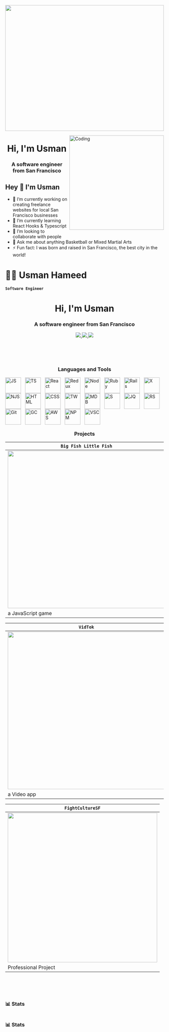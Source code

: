 
<img src="https://images.squarespace-cdn.com/content/v1/5ab926f8a9e0287fbf928015/1568182761400-OZ8ZTLLTMIN7KKQ1ZI86/WIRED-ScienceLSD-AnimatedGIF-Credit-twelveofour.gif?format=2500w" width="100%" height="400px"></img>
 
<img align="right" alt="Coding" width="300" src="https://media.giphy.com/media/6ieS4mWVmfZUQ/giphy.gif">
 
<h1 align="center">Hi, I'm Usman</h1>
<h3 align="center">A software engineer from San Francisco</h3>

## Hey 👋 I'm Usman

- 🔭 I’m currently working on creating freelance websites for local San Francisco businesses
- 🌱 I’m currently learning React Hooks & Typescript
- 👯 I’m looking to collaborate with people
- 💬 Ask me about anything Basketball or Mixed Martial Arts
- ⚡ Fun fact: I was born and raised in San Francisco, the best city in the world!
 
# 👨‍💻 Usman Hameed

**`Software Engineer`** 


<div align="center" m="auto">
 <h1 align="center">Hi, I'm Usman</h1>
 <h3 align="center">A software engineer from San Francisco</h3>
 <a target="_blank" href="https://www.linkedin.com/in/usman-hameed-5486b11b0/">
  <img src="https://img.shields.io/badge/linkedin-%230077B5.svg?style=for-the-badge&logo=linkedin&logoColor=white">
 </a> 
 <a target="_blank" href="mailto:usmanhvmeed@gmail.com">
  <img src="https://img.shields.io/badge/Gmail-D14836?style=for-the-badge&logo=gmail&logoColor=white">
 </a>
 <a target="_blank" href="https://angel.co/u/usman-hameed-2">
  <img src="https://img.shields.io/badge/AngelList-%23D4D4D4.svg?style=for-the-badge&logo=AngelList&logoColor=black">
 </a>
</div>

<br></br>
#

 
<h3 align="center">Languages and Tools</h3>

<img align="left" alt="JS" width="50px" style="padding-right:10px;" src="https://cdn.jsdelivr.net/gh/devicons/devicon/icons/javascript/javascript-original.svg" />
<img align="left" alt="TS" width="50px" style="padding-right:10px;" src="https://cdn.jsdelivr.net/gh/devicons/devicon/icons/typescript/typescript-plain.svg" />
<img align="left" alt="React" width="50px" style="padding-right:10px;" src="https://cdn.jsdelivr.net/gh/devicons/devicon/icons/react/react-original.svg" />
<img align="left" alt="Redux" width="50px" style="padding-right:10px;" src="https://cdn.jsdelivr.net/gh/devicons/devicon/icons/redux/redux-original.svg" />
<img align="left" alt="Node" width="50px" style="padding-right:10px;" src="https://cdn.jsdelivr.net/gh/devicons/devicon/icons/nodejs/nodejs-plain.svg" />
<img align="left" alt="Ruby" width="50px" style="padding-right:10px;" src="https://cdn.jsdelivr.net/gh/devicons/devicon/icons/ruby/ruby-plain-wordmark.svg" />
<img align="left" alt="Rails" width="50px" style="padding-right:10px;" src="https://cdn.jsdelivr.net/gh/devicons/devicon/icons/rails/rails-plain-wordmark.svg" />
<img align="left" alt="X" width="50px" style="padding-right:10px;" src="https://cdn.jsdelivr.net/gh/devicons/devicon/icons/express/express-original.svg" />
<img align="left" alt="NJS" width="50px" style="padding-right:10px;" src="https://cdn.jsdelivr.net/gh/devicons/devicon/icons/nextjs/nextjs-original.svg" />
<img align="left" alt="HTML" width="50px" style="padding-right:10px;" src="https://cdn.jsdelivr.net/gh/devicons/devicon/icons/html5/html5-plain-wordmark.svg" />
<img align="left" alt="CSS" width="50px" style="padding-right:10px;" src="https://cdn.jsdelivr.net/gh/devicons/devicon/icons/css3/css3-plain-wordmark.svg" />
<img align="left" alt="TW" width="50px" style="padding-right:10px;" src="https://cdn.jsdelivr.net/gh/devicons/devicon/icons/tailwindcss/tailwindcss-plain.svg" />
<img align="left" alt="MDB" width="50px" style="padding-right:10px;" src="https://cdn.jsdelivr.net/gh/devicons/devicon/icons/mongodb/mongodb-plain-wordmark.svg" />
<img align="left" alt="S" width="50px" style="padding-right:10px;" src="https://cdn.jsdelivr.net/gh/devicons/devicon/icons/postgresql/postgresql-plain-wordmark.svg" />
<img align="left" alt="JQ" width="50px" style="padding-right:10px;" src="https://cdn.jsdelivr.net/gh/devicons/devicon/icons/jquery/jquery-plain-wordmark.svg" />
<img align="left" alt="RS" width="50px" style="padding-right:10px;" src="https://cdn.jsdelivr.net/gh/devicons/devicon/icons/rspec/rspec-original-wordmark.svg" />
<img align="left" alt="Git" width="50px" style="padding-right:10px;" src="https://cdn.jsdelivr.net/gh/devicons/devicon/icons/git/git-original-wordmark.svg" />
<img align="left" alt="GC" width="50px" style="padding-right:10px;" src="https://cdn.jsdelivr.net/gh/devicons/devicon/icons/googlecloud/googlecloud-original.svg" />
<img align="left" alt="AWS" width="50px" style="padding-right:10px;" src="https://cdn.jsdelivr.net/gh/devicons/devicon/icons/amazonwebservices/amazonwebservices-original-wordmark.svg" />
<img align="left" alt="NPM" width="50px" style="padding-right:10px;" src="https://cdn.jsdelivr.net/gh/devicons/devicon/icons/npm/npm-original-wordmark.svg" />
<img align="left" alt="VSC" width="50px" style="padding-right:10px;" src="https://cdn.jsdelivr.net/gh/devicons/devicon/icons/vscode/vscode-original.svg" />

<br></br>

<br></br>

<br></br>

# 

<h3 align="center">Projects</h3>





| **`Big Fish Little Fish`**   | **`NoiseCloud`** |
| ------------- | ------------- |
| <a href="https://usmanh25.github.io/bigfishlittlefish/" target="_blank"><img width="500" src="https://user-images.githubusercontent.com/89363938/209523963-c37e1711-b80a-48d6-8eac-e496a417010e.png"></img></a>  | <a target="_blank" href="http://noisecloud.herokuapp.com/"><img src="https://user-images.githubusercontent.com/89363938/209525559-2ea35b1e-2b93-4cf4-bd57-9bc1235a0d9d.png" width="500"></img></a>  |
| a JavaScript game  | a Music App  |

| **`VidTok`**  | **`SelfBook`** |
| ------------- | ------------- |
| <a href="https://vidtok-eta.vercel.app/" target="_blank"><img width="500" src="https://user-images.githubusercontent.com/89363938/209525665-df4a7061-64d7-471b-bf86-61a964004e87.png"></img></a>  | <a target="_blank" href="https://selfbooksb.herokuapp.com/"><img src="https://user-images.githubusercontent.com/89363938/209525714-12ca376a-a3e5-4826-b380-7820bb0bee85.png" width="500"></img></a>  |
| a Video app  | a Photo App  |

| **`FightCultureSF`**  | 
| ------------- | 
| <a href="http://fightculturesf.com/" target="_blank"><img width="475" src="https://user-images.githubusercontent.com/89363938/209525633-f8506fa7-0cc5-49e1-b1e8-cf9dc1235e91.png"></img></a>  | 
| Professional Project  | 

<br></br>


#

### 📊 Stats
#

### 📊 Stats

